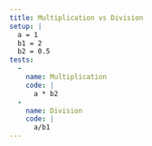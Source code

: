 ```yaml
---
title: Multiplication vs Division
setup: |
  a = 1
  b1 = 2
  b2 = 0.5
tests:
  -
    name: Multiplication
    code: |
      a * b2
  -
    name: Division
    code: |
      a/b1
---
```


